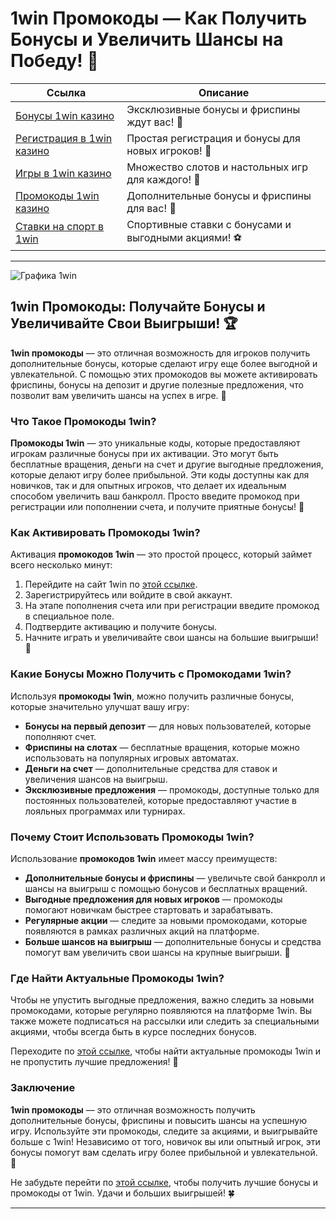 # 1win Промокоды — Как Получить Бонусы и Увеличить Шансы на Победу! 🎰

| **Ссылка**                                | **Описание**             |
|-------------------------------------------|--------------------------|
| [Бонусы 1win казино](https://1wsrbi.win/casino/list?open=register&sub1=gh) | Эксклюзивные бонусы и фриспины ждут вас! 🎉 |
| [Регистрация в 1win казино](https://1wsrbi.win/casino/list?open=register&sub1=gh) | Простая регистрация и бонусы для новых игроков! 🚀 |
| [Игры в 1win казино](https://1wsrbi.win/casino/list?open=register&sub1=gh)    | Множество слотов и настольных игр для каждого! 🎲 |
| [Промокоды 1win казино](https://1wsrbi.win/casino/list?open=register&sub1=gh) | Дополнительные бонусы и фриспины для вас! 💸 |
| [Ставки на спорт в 1win](https://1wsrbi.win/casino/list?open=register&sub1=gh) | Спортивные ставки с бонусами и выгодными акциями! ⚽ |

---

![Графика 1win](https://i.imgur.com/zCgNrqx.jpeg)

## 1win Промокоды: Получайте Бонусы и Увеличивайте Свои Выигрыши! 🏆

**1win промокоды** — это отличная возможность для игроков получить дополнительные бонусы, которые сделают игру еще более выгодной и увлекательной. С помощью этих промокодов вы можете активировать фриспины, бонусы на депозит и другие полезные предложения, что позволит вам увеличить шансы на успех в игре. 🎰

### Что Такое Промокоды 1win?

**Промокоды 1win** — это уникальные коды, которые предоставляют игрокам различные бонусы при их активации. Это могут быть бесплатные вращения, деньги на счет и другие выгодные предложения, которые делают игру более прибыльной. Эти коды доступны как для новичков, так и для опытных игроков, что делает их идеальным способом увеличить ваш банкролл. Просто введите промокод при регистрации или пополнении счета, и получите приятные бонусы! 🎉

### Как Активировать Промокоды 1win?

Активация **промокодов 1win** — это простой процесс, который займет всего несколько минут:

1. Перейдите на сайт 1win по [этой ссылке](https://1wsrbi.win/casino/list?open=register&sub1=gh).
2. Зарегистрируйтесь или войдите в свой аккаунт.
3. На этапе пополнения счета или при регистрации введите промокод в специальное поле.
4. Подтвердите активацию и получите бонусы.
5. Начните играть и увеличивайте свои шансы на большие выигрыши! 🎲

### Какие Бонусы Можно Получить с Промокодами 1win?

Используя **промокоды 1win**, можно получить различные бонусы, которые значительно улучшат вашу игру:

- **Бонусы на первый депозит** — для новых пользователей, которые пополняют счет.
- **Фриспины на слотах** — бесплатные вращения, которые можно использовать на популярных игровых автоматах.
- **Деньги на счет** — дополнительные средства для ставок и увеличения шансов на выигрыш.
- **Эксклюзивные предложения** — промокоды, доступные только для постоянных пользователей, которые предоставляют участие в лояльных программах или турнирах.

### Почему Стоит Использовать Промокоды 1win?

Использование **промокодов 1win** имеет массу преимуществ:

- **Дополнительные бонусы и фриспины** — увеличьте свой банкролл и шансы на выигрыш с помощью бонусов и бесплатных вращений.
- **Выгодные предложения для новых игроков** — промокоды помогают новичкам быстрее стартовать и зарабатывать.
- **Регулярные акции** — следите за новыми промокодами, которые появляются в рамках различных акций на платформе.
- **Больше шансов на выигрыш** — дополнительные бонусы и средства помогут вам увеличить свои шансы на крупные выигрыши. 🎉

### Где Найти Актуальные Промокоды 1win?

Чтобы не упустить выгодные предложения, важно следить за новыми промокодами, которые регулярно появляются на платформе 1win. Вы также можете подписаться на рассылки или следить за специальными акциями, чтобы всегда быть в курсе последних бонусов.

Переходите по [этой ссылке](https://1wsrbi.win/casino/list?open=register&sub1=gh), чтобы найти актуальные промокоды 1win и не пропустить лучшие предложения! 🚀

### Заключение

**1win промокоды** — это отличная возможность получить дополнительные бонусы, фриспины и повысить шансы на успешную игру. Используйте эти промокоды, следите за акциями, и выигрывайте больше с 1win! Независимо от того, новичок вы или опытный игрок, эти бонусы помогут вам сделать игру более прибыльной и увлекательной. 💸

Не забудьте перейти по [этой ссылке](https://1wsrbi.win/casino/list?open=register&sub1=gh), чтобы получить лучшие бонусы и промокоды от 1win. Удачи и больших выигрышей! 🍀

---
